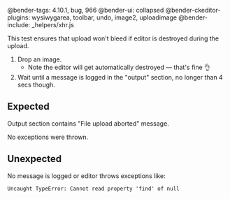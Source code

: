 @bender-tags:  4.10.1, bug, 966
@bender-ui: collapsed
@bender-ckeditor-plugins: wysiwygarea, toolbar, undo, image2, uploadimage
@bender-include: _helpers/xhr.js

This test ensures that upload won't bleed if editor is destroyed during the upload.

1. Drop an image.
	* Note the editor will get automatically destroyed &mdash; that's fine 👌
1. Wait until a message is logged in the "output" section, no longer than 4 secs though.

## Expected

Output section contains "File upload  aborted" message.

No exceptions were thrown.

## Unexpected

No message is logged or editor throws exceptions like:

`Uncaught TypeError: Cannot read property 'find' of null`